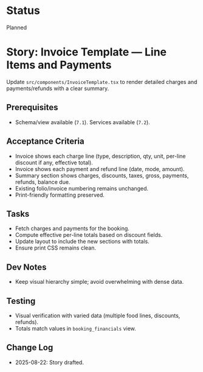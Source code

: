 # Status
Planned

# Story: Invoice Template — Line Items and Payments
Update `src/components/InvoiceTemplate.tsx` to render detailed charges and payments/refunds with a clear summary.

## Prerequisites
- Schema/view available (`7.1`). Services available (`7.2`).

## Acceptance Criteria
- Invoice shows each charge line (type, description, qty, unit, per-line discount if any, effective total).
- Invoice shows each payment and refund line (date, mode, amount).
- Summary section shows charges, discounts, taxes, gross, payments, refunds, balance due.
- Existing folio/invoice numbering remains unchanged.
- Print-friendly formatting preserved.

## Tasks
- Fetch charges and payments for the booking.
- Compute effective per-line totals based on discount fields.
- Update layout to include the new sections with totals.
- Ensure print CSS remains clean.

## Dev Notes
- Keep visual hierarchy simple; avoid overwhelming with dense data.

## Testing
- Visual verification with varied data (multiple food lines, discounts, refunds).
- Totals match values in `booking_financials` view.

## Change Log
- 2025-08-22: Story drafted.
